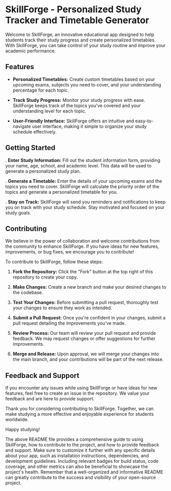 
# SkillForge - Personalized Study Tracker and Timetable Generator

Welcome to SkillForge, an innovative educational app designed to help students track their study progress and create personalized timetables. With SkillForge, you can take control of your study routine and improve your academic performance.

## Features

- **Personalized Timetables:** Create custom timetables based on your upcoming exams, subjects you need to cover, and your understanding percentage for each topic.

- **Track Study Progress:** Monitor your study progress with ease. SkillForge keeps track of the topics you've covered and your understanding level for each topic.

- **User-Friendly Interface:** SkillForge offers an intuitive and easy-to-navigate user interface, making it simple to organize your study schedule effectively.

## Getting Started
. **Enter Study Information:** Fill out the student information form, providing your name, age, school, and academic level. This data will be used to generate a personalized study plan.

. **Generate a Timetable:** Enter the details of your upcoming exams and the topics you need to cover. SkillForge will calculate the priority order of the topics and generate a personalized timetable for you.

. **Stay on Track:** SkillForge will send you reminders and notifications to keep you on track with your study schedule. Stay motivated and focused on your study goals.

## Contributing

We believe in the power of collaboration and welcome contributions from the community to enhance SkillForge. If you have ideas for new features, improvements, or bug fixes, we encourage you to contribute!

To contribute to SkillForge, follow these steps:

1. **Fork the Repository:** Click the "Fork" button at the top right of this repository to create your copy.

2. **Make Changes:** Create a new branch and make your desired changes to the codebase.

3. **Test Your Changes:** Before submitting a pull request, thoroughly test your changes to ensure they work as intended.

4. **Submit a Pull Request:** Once you're confident in your changes, submit a pull request detailing the improvements you've made.

5. **Review Process:** Our team will review your pull request and provide feedback. We may request changes or offer suggestions for further improvements.

6. **Merge and Release:** Upon approval, we will merge your changes into the main branch, and your contributions will be part of the next release.

## Feedback and Support

If you encounter any issues while using SkillForge or have ideas for new features, feel free to create an issue in the repository. We value your feedback and are here to provide support.

Thank you for considering contributing to SkillForge. Together, we can make studying a more effective and enjoyable experience for students worldwide.

Happy studying!



The above README file provides a comprehensive guide to using SkillForge, how to contribute to the project, and how to provide feedback and support. Make sure to customize it further with any specific details about your app, such as installation instructions, dependencies, and development guidelines. Including relevant badges for build status, code coverage, and other metrics can also be beneficial to showcase the project's health. Remember that a well-organized and informative README can greatly contribute to the success and visibility of your open-source project.
